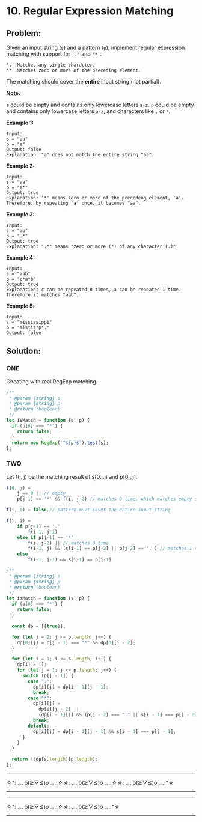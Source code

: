 # 10. Regular Expression Matching

## Problem:

Given an input string (`s`) and a pattern (`p`), implement regular expression matching with support for `'.'` and `'*'`.

```
'.' Matches any single character.
'*' Matches zero or more of the preceding element.
```

The matching should cover the **entire** input string (not partial).

**Note:**

`s` could be empty and contains only lowercase letters `a-z`. `p` could be empty and contains only lowercase letters `a-z`, and characters like `.` or `*`.

**Example 1:**

```
Input:
s = "aa"
p = "a"
Output: false
Explanation: "a" does not match the entire string "aa".
```

**Example 2:**

```
Input:
s = "aa"
p = "a*"
Output: true
Explanation: '*' means zero or more of the precedeng element, 'a'. Therefore, by repeating 'a' once, it becomes "aa".
```

**Example 3:**

```
Input:
s = "ab"
p = ".*"
Output: true
Explanation: ".*" means "zero or more (*) of any character (.)".
```

**Example 4:**

```
Input:
s = "aab"
p = "c*a*b"
Output: true
Explanation: c can be repeated 0 times, a can be repeated 1 time. Therefore it matches "aab".
```

**Example 5:**

```
Input:
s = "mississippi"
p = "mis*is*p*."
Output: false
```

## Solution:

### ONE

Cheating with real RegExp matching.

```javascript
/**
 * @param {string} s
 * @param {string} p
 * @return {boolean}
 */
let isMatch = function (s, p) {
  if (p[0] === "*") {
    return false;
  }
  return new RegExp(`^${p}$`).test(s);
};
```

### TWO

Let f(i, j) be the matching result of s\[0...i) and p\[0...j).

```javascript
f(0, j) =
    j == 0 || // empty
    p[j-1] == '*' && f(i, j-2) // matches 0 time, which matches empty string

f(i, 0) = false // pattern must cover the entire input string

f(i, j) =
    if p[j-1] == '.'
        f(i-1, j-1)
    else if p[j-1] == '*'
        f(i, j-2) || // matches 0 time
        f(i-1, j) && (s[i-1] == p[j-2] || p[j-2] == '.') // matches 1 or multiple times
    else
        f(i-1, j-1) && s[i-1] == p[j-1]
```

```javascript
/**
 * @param {string} s
 * @param {string} p
 * @return {boolean}
 */
let isMatch = function (s, p) {
  if (p[0] === "*") {
    return false;
  }

  const dp = [[true]];

  for (let j = 2; j <= p.length; j++) {
    dp[0][j] = p[j - 1] === "*" && dp[0][j - 2];
  }

  for (let i = 1; i <= s.length; i++) {
    dp[i] = [];
    for (let j = 1; j <= p.length; j++) {
      switch (p[j - 1]) {
        case ".":
          dp[i][j] = dp[i - 1][j - 1];
          break;
        case "*":
          dp[i][j] =
            dp[i][j - 2] ||
            (dp[i - 1][j] && (p[j - 2] === "." || s[i - 1] === p[j - 2]));
          break;
        default:
          dp[i][j] = dp[i - 1][j - 1] && s[i - 1] === p[j - 1];
      }
    }
  }

  return !!dp[s.length][p.length];
};
```

***

☆\*: .｡. o(≧▽≦)o .｡.:_☆☆_: .｡. o(≧▽≦)o .｡.:_☆☆_: .｡. o(≧▽≦)o .｡.:\*☆

***

***

☆\*: .｡. o(≧▽≦)o .｡.:_☆☆_: .｡. o(≧▽≦)o .｡.:\*☆

***
